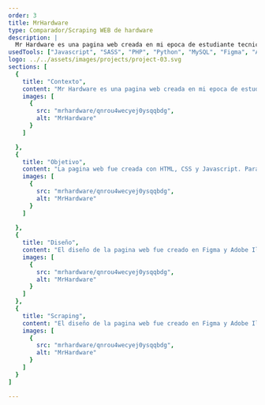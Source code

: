 ```yaml
---
order: 3
title: MrHardware
type: Comparador/Scraping WEB de hardware
description: |
  Mr Hardware es una pagina web creada en mi epoca de estudiante tecnico para comparar productos de hardware de diferentes tiendas en Chile. Los productos son actualizados diariamente (scraping) y se pueden comparar precios, disponibilidad y características de los productos.
usedTools: ["Javascript", "SASS", "PHP", "Python", "MySQL", "Figma", "Adobe Illustrator"]
logo: ../../assets/images/projects/project-03.svg
sections: [
  {
    title: "Contexto",
    content: "Mr Hardware es una pagina web creada en mi epoca de estudiante tecnico para comparar productos de hardware de diferentes tiendas en Chile. Los productos son actualizados diariamente (scraping) y se pueden comparar precios, disponibilidad y características de los productos.",
    images: [
      {
        src: "mrhardware/qnrou4wecyej0ysqqbdg",
        alt: "MrHardware"
      }
    ]

  },
  {
    title: "Objetivo",
    content: "La pagina web fue creada con HTML, CSS y Javascript. Para el scraping de los productos se utilizo Python y la libreria BeautifulSoup. La base de datos fue creada con MySQL y el backend fue creado con PHP.",
    images: [
      {
        src: "mrhardware/qnrou4wecyej0ysqqbdg",
        alt: "MrHardware"
      }
    ]
    
  },
  {
    title: "Diseño",
    content: "El diseño de la pagina web fue creado en Figma y Adobe Illustrator. La pagina web es responsive y se adapta a cualquier dispositivo.",
    images: [
      {
        src: "mrhardware/qnrou4wecyej0ysqqbdg",
        alt: "MrHardware"
      }
    ]
  },
  {
    title: "Scraping",
    content: "El diseño de la pagina web fue creado en Figma y Adobe Illustrator. La pagina web es responsive y se adapta a cualquier dispositivo.",
    images: [
      {
        src: "mrhardware/qnrou4wecyej0ysqqbdg",
        alt: "MrHardware"
      }
    ]
  }
]

---
```

